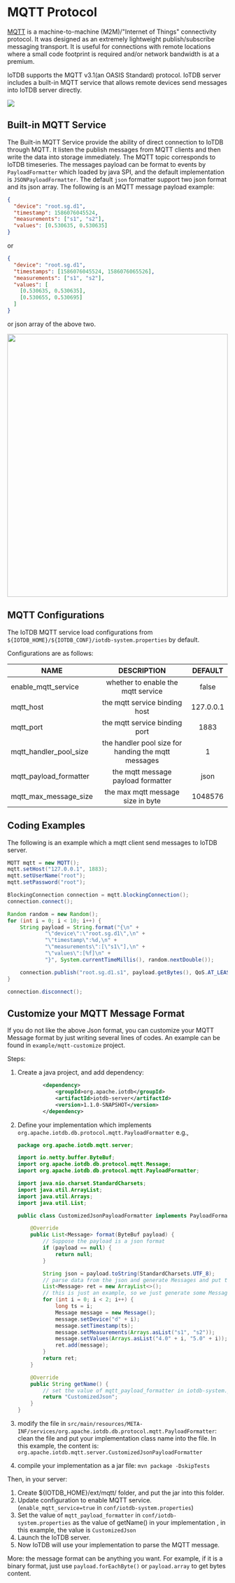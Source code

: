 <!--
* Licensed to the Apache Software Foundation (ASF) under one
* or more contributor license agreements.  See the NOTICE file
* distributed with this work for additional information
* regarding copyright ownership.  The ASF licenses this file
* to you under the Apache License, Version 2.0 (the
* "License"); you may not use this file except in compliance
* with the License.  You may obtain a copy of the License at
*
* http://www.apache.org/licenses/LICENSE-2.0
*
* Unless required by applicable law or agreed to in writing, software
* distributed under the License is distributed on an "AS IS" BASIS,
* WITHOUT WARRANTIES OR CONDITIONS OF ANY KIND, either express or implied.
* See the License for the specific language governing permissions and
* limitations under the License.
-->

# MQTT Protocol

[MQTT](http://mqtt.org/) is a machine-to-machine (M2M)/"Internet of Things" connectivity protocol.
It was designed as an extremely lightweight publish/subscribe messaging transport.
It is useful for connections with remote locations where a small code footprint is required and/or network bandwidth is at a premium.

IoTDB supports the MQTT v3.1(an OASIS Standard) protocol.
IoTDB server includes a built-in MQTT service that allows remote devices send messages into IoTDB server directly.

![](https://alioss.timecho.com/docs/img/github/78357432-0c71cf80-75e4-11ea-98aa-c43a54d469ce.png)

## Built-in MQTT Service

The Built-in MQTT Service provide the ability of direct connection to IoTDB through MQTT. It listen the publish messages from MQTT clients
and then write the data into storage immediately.
The MQTT topic corresponds to IoTDB timeseries.
The messages payload can be format to events by `PayloadFormatter` which loaded by java SPI, and the default implementation is `JSONPayloadFormatter`.
The default `json` formatter support two json format and its json array. The following is an MQTT message payload example:

```json
{
  "device": "root.sg.d1",
  "timestamp": 1586076045524,
  "measurements": ["s1", "s2"],
  "values": [0.530635, 0.530635]
}
```

or

```json
{
  "device": "root.sg.d1",
  "timestamps": [1586076045524, 1586076065526],
  "measurements": ["s1", "s2"],
  "values": [
    [0.530635, 0.530635],
    [0.530655, 0.530695]
  ]
}
```

or json array of the above two.

<img style="width:100%; max-width:800px; max-height:600px; margin-left:auto; margin-right:auto; display:block;" src="https://alioss.timecho.com/docs/img/github/78357469-1bf11880-75e4-11ea-978f-a53996667a0d.png">

## MQTT Configurations

The IoTDB MQTT service load configurations from `${IOTDB_HOME}/${IOTDB_CONF}/iotdb-system.properties` by default.

Configurations are as follows:

| NAME                   |                     DESCRIPTION                     |  DEFAULT  |
| ---------------------- | :-------------------------------------------------: | :-------: |
| enable_mqtt_service    |         whether to enable the mqtt service          |   false   |
| mqtt_host              |            the mqtt service binding host            | 127.0.0.1 |
| mqtt_port              |            the mqtt service binding port            |   1883    |
| mqtt_handler_pool_size | the handler pool size for handing the mqtt messages |     1     |
| mqtt_payload_formatter |         the mqtt message payload formatter          |   json    |
| mqtt_max_message_size  |          the max mqtt message size in byte          |  1048576  |

## Coding Examples

The following is an example which a mqtt client send messages to IoTDB server.

```java
MQTT mqtt = new MQTT();
mqtt.setHost("127.0.0.1", 1883);
mqtt.setUserName("root");
mqtt.setPassword("root");

BlockingConnection connection = mqtt.blockingConnection();
connection.connect();

Random random = new Random();
for (int i = 0; i < 10; i++) {
    String payload = String.format("{\n" +
            "\"device\":\"root.sg.d1\",\n" +
            "\"timestamp\":%d,\n" +
            "\"measurements\":[\"s1\"],\n" +
            "\"values\":[%f]\n" +
            "}", System.currentTimeMillis(), random.nextDouble());

    connection.publish("root.sg.d1.s1", payload.getBytes(), QoS.AT_LEAST_ONCE, false);
}

connection.disconnect();

```

## Customize your MQTT Message Format

If you do not like the above Json format, you can customize your MQTT Message format by just writing several lines
of codes. An example can be found in `example/mqtt-customize` project.

Steps:

1. Create a java project, and add dependency:

   ```xml
           <dependency>
               <groupId>org.apache.iotdb</groupId>
               <artifactId>iotdb-server</artifactId>
               <version>1.1.0-SNAPSHOT</version>
           </dependency>
   ```

2. Define your implementation which implements `org.apache.iotdb.db.protocol.mqtt.PayloadFormatter`
   e.g.,

   ```java
   package org.apache.iotdb.mqtt.server;

   import io.netty.buffer.ByteBuf;
   import org.apache.iotdb.db.protocol.mqtt.Message;
   import org.apache.iotdb.db.protocol.mqtt.PayloadFormatter;

   import java.nio.charset.StandardCharsets;
   import java.util.ArrayList;
   import java.util.Arrays;
   import java.util.List;

   public class CustomizedJsonPayloadFormatter implements PayloadFormatter {

       @Override
       public List<Message> format(ByteBuf payload) {
           // Suppose the payload is a json format
           if (payload == null) {
               return null;
           }

           String json = payload.toString(StandardCharsets.UTF_8);
           // parse data from the json and generate Messages and put them into List<Meesage> ret
           List<Message> ret = new ArrayList<>();
           // this is just an example, so we just generate some Messages directly
           for (int i = 0; i < 2; i++) {
               long ts = i;
               Message message = new Message();
               message.setDevice("d" + i);
               message.setTimestamp(ts);
               message.setMeasurements(Arrays.asList("s1", "s2"));
               message.setValues(Arrays.asList("4.0" + i, "5.0" + i));
               ret.add(message);
           }
           return ret;
       }

       @Override
       public String getName() {
           // set the value of mqtt_payload_formatter in iotdb-system.properties as the following string:
           return "CustomizedJson";
       }
   }
   ```

3. modify the file in `src/main/resources/META-INF/services/org.apache.iotdb.db.protocol.mqtt.PayloadFormatter`:
   clean the file and put your implementation class name into the file.
   In this example, the content is: `org.apache.iotdb.mqtt.server.CustomizedJsonPayloadFormatter`
4. compile your implementation as a jar file: `mvn package -DskipTests`

Then, in your server:

1. Create ${IOTDB_HOME}/ext/mqtt/ folder, and put the jar into this folder.
2. Update configuration to enable MQTT service. (`enable_mqtt_service=true` in `conf/iotdb-system.properties`)
3. Set the value of `mqtt_payload_formatter` in `conf/iotdb-system.properties` as the value of getName() in your implementation
   , in this example, the value is `CustomizedJson`
4. Launch the IoTDB server.
5. Now IoTDB will use your implementation to parse the MQTT message.

More: the message format can be anything you want. For example, if it is a binary format,
just use `payload.forEachByte()` or `payload.array` to get bytes content.
